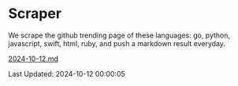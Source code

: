 # Scraper

We scrape the github trending page of these languages: go, python, javascript, swift, html, ruby, and push a markdown result everyday.

[2024-10-12.md](https://github.com/henson/Scraper/blob/master/2024-10-12.md)

Last Updated: 2024-10-12 00:00:05